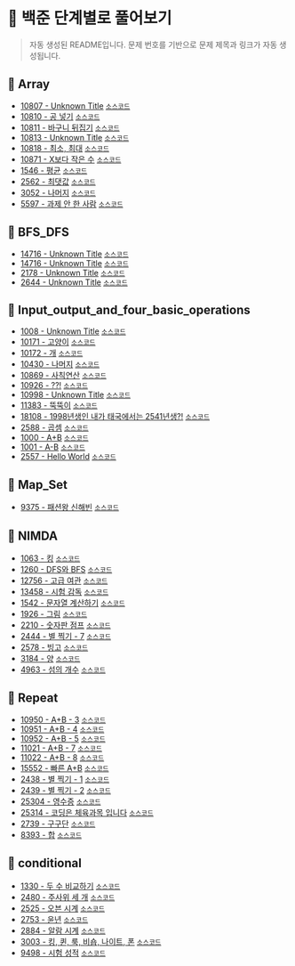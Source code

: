 # 📘 백준 단계별로 풀어보기

> 자동 생성된 README입니다. 문제 번호를 기반으로 문제 제목과 링크가 자동 생성됩니다.

## 📂 Array
- <a href="https://www.acmicpc.net/problem/10807" target="_blank">10807 - Unknown Title</a> [`소스코드`](src/Array/BaekJoon_10807_Counting.java)
- <a href="https://www.acmicpc.net/problem/10810" target="_blank">10810 - 공 넣기</a> [`소스코드`](src/Array/BaekJoon_10810_intoBall.java)
- <a href="https://www.acmicpc.net/problem/10811" target="_blank">10811 - 바구니 뒤집기</a> [`소스코드`](src/Array/BaekJoon_10811.java)
- <a href="https://www.acmicpc.net/problem/10813" target="_blank">10813 - Unknown Title</a> [`소스코드`](src/Array/BaekJoon_10813_ChangeBall.java)
- <a href="https://www.acmicpc.net/problem/10818" target="_blank">10818 - 최소, 최대</a> [`소스코드`](src/Array/BaekJoon_10818_LeastMost.java)
- <a href="https://www.acmicpc.net/problem/10871" target="_blank">10871 - X보다 작은 수</a> [`소스코드`](src/Array/BaekJoon_10871_X.java)
- <a href="https://www.acmicpc.net/problem/1546" target="_blank">1546 - 평균</a> [`소스코드`](src/Array/BaekJoon_1546_average.java)
- <a href="https://www.acmicpc.net/problem/2562" target="_blank">2562 - 최댓값</a> [`소스코드`](src/Array/BaekJoon_2562_Most.java)
- <a href="https://www.acmicpc.net/problem/3052" target="_blank">3052 - 나머지</a> [`소스코드`](src/Array/BaekJoon_3052.java)
- <a href="https://www.acmicpc.net/problem/5597" target="_blank">5597 - 과제 안 한 사람</a> [`소스코드`](src/Array/BaekJoon_5597.java)

## 📂 BFS_DFS
- <a href="https://www.acmicpc.net/problem/14716" target="_blank">14716 - Unknown Title</a> [`소스코드`](src/BFS_DFS/BaekJoon_14716_BFS.java)
- <a href="https://www.acmicpc.net/problem/14716" target="_blank">14716 - Unknown Title</a> [`소스코드`](src/BFS_DFS/BaekJoon_14716_DFS.java)
- <a href="https://www.acmicpc.net/problem/2178" target="_blank">2178 - Unknown Title</a> [`소스코드`](src/BFS_DFS/BaekJoon_2178.java)
- <a href="https://www.acmicpc.net/problem/2644" target="_blank">2644 - Unknown Title</a> [`소스코드`](src/BFS_DFS/BaekJoon_2644.java)

## 📂 Input_output_and_four_basic_operations
- <a href="https://www.acmicpc.net/problem/1008" target="_blank">1008 - Unknown Title</a> [`소스코드`](src/Input_output_and_four_basic_operations/BaekJoon_1008_A_Div_B.java)
- <a href="https://www.acmicpc.net/problem/10171" target="_blank">10171 - 고양이</a> [`소스코드`](src/Input_output_and_four_basic_operations/BaekJoon_10171_Cat.java)
- <a href="https://www.acmicpc.net/problem/10172" target="_blank">10172 - 개</a> [`소스코드`](src/Input_output_and_four_basic_operations/BaekJoon_10172_Dog.java)
- <a href="https://www.acmicpc.net/problem/10430" target="_blank">10430 - 나머지</a> [`소스코드`](src/Input_output_and_four_basic_operations/BaekJoon_10430_remainder.java)
- <a href="https://www.acmicpc.net/problem/10869" target="_blank">10869 - 사칙연산</a> [`소스코드`](src/Input_output_and_four_basic_operations/BaekJoon_10869_FourBasicOperation.java)
- <a href="https://www.acmicpc.net/problem/10926" target="_blank">10926 - ??!</a> [`소스코드`](src/Input_output_and_four_basic_operations/BaekJoon_10926_surprised.java)
- <a href="https://www.acmicpc.net/problem/10998" target="_blank">10998 - Unknown Title</a> [`소스코드`](src/Input_output_and_four_basic_operations/BaekJoon_10998_A_Mul_B.java)
- <a href="https://www.acmicpc.net/problem/11383" target="_blank">11383 - 뚝뚝이</a> [`소스코드`](src/Input_output_and_four_basic_operations/BaekJoon_11383_KidJeongMin.java)
- <a href="https://www.acmicpc.net/problem/18108" target="_blank">18108 - 1998년생인 내가 태국에서는 2541년생?!</a> [`소스코드`](src/Input_output_and_four_basic_operations/BaekJoon_18108_ButaYear.java)
- <a href="https://www.acmicpc.net/problem/2588" target="_blank">2588 - 곱셈</a> [`소스코드`](src/Input_output_and_four_basic_operations/BaekJoon_2588_Mul.java)
- <a href="https://www.acmicpc.net/problem/1000" target="_blank">1000 - A+B</a> [`소스코드`](src/Input_output_and_four_basic_operations/baekjoon_1000_A_puls_B.java)
- <a href="https://www.acmicpc.net/problem/1001" target="_blank">1001 - A-B</a> [`소스코드`](src/Input_output_and_four_basic_operations/baekjoon_1001_A_minus_B.java)
- <a href="https://www.acmicpc.net/problem/2557" target="_blank">2557 - Hello World</a> [`소스코드`](src/Input_output_and_four_basic_operations/baekjoon_2557_hello_word.java)

## 📂 Map_Set
- <a href="https://www.acmicpc.net/problem/9375" target="_blank">9375 - 패션왕 신해빈</a> [`소스코드`](src/Map_Set/BaekJoon_9375.java)

## 📂 NIMDA
- <a href="https://www.acmicpc.net/problem/1063" target="_blank">1063 - 킹</a> [`소스코드`](src/NIMDA/BaekJoon_1063_KIng.java)
- <a href="https://www.acmicpc.net/problem/1260" target="_blank">1260 - DFS와 BFS</a> [`소스코드`](src/NIMDA/BaekJoon_1260_DFS_BFS.java)
- <a href="https://www.acmicpc.net/problem/12756" target="_blank">12756 - 고급 여관</a> [`소스코드`](src/NIMDA/BaekJoon_12756.java)
- <a href="https://www.acmicpc.net/problem/13458" target="_blank">13458 - 시험 감독</a> [`소스코드`](src/NIMDA/BaekJoon_13458.java)
- <a href="https://www.acmicpc.net/problem/1542" target="_blank">1542 - 문자열 계산하기</a> [`소스코드`](src/NIMDA/BaekJoon_1542_Ball.java)
- <a href="https://www.acmicpc.net/problem/1926" target="_blank">1926 - 그림</a> [`소스코드`](src/NIMDA/BaekJoon_1926_picture.java)
- <a href="https://www.acmicpc.net/problem/2210" target="_blank">2210 - 숫자판 점프</a> [`소스코드`](src/NIMDA/BaekJoon_2210.java)
- <a href="https://www.acmicpc.net/problem/2444" target="_blank">2444 - 별 찍기 - 7</a> [`소스코드`](src/NIMDA/BaekJoon_2444_starship.java)
- <a href="https://www.acmicpc.net/problem/2578" target="_blank">2578 - 빙고</a> [`소스코드`](src/NIMDA/BaekJoon_2578_Bingo.java)
- <a href="https://www.acmicpc.net/problem/3184" target="_blank">3184 - 양</a> [`소스코드`](src/NIMDA/BaekJoon_3184_Sheep.java)
- <a href="https://www.acmicpc.net/problem/4963" target="_blank">4963 - 섬의 개수</a> [`소스코드`](src/NIMDA/BaekJoon_4963_countingisland.java)

## 📂 Repeat
- <a href="https://www.acmicpc.net/problem/10950" target="_blank">10950 - A+B - 3</a> [`소스코드`](src/Repeat/BaekJoon_10950.java)
- <a href="https://www.acmicpc.net/problem/10951" target="_blank">10951 - A+B - 4</a> [`소스코드`](src/Repeat/BaekJoon_10951_AplusB4.java)
- <a href="https://www.acmicpc.net/problem/10952" target="_blank">10952 - A+B - 5</a> [`소스코드`](src/Repeat/BaekJoon_10952_AplusB5.java)
- <a href="https://www.acmicpc.net/problem/11021" target="_blank">11021 - A+B - 7</a> [`소스코드`](src/Repeat/BaekJoon_11021_AplusB7.java)
- <a href="https://www.acmicpc.net/problem/11022" target="_blank">11022 - A+B - 8</a> [`소스코드`](src/Repeat/BaekJoon_11022_ApusB8.java)
- <a href="https://www.acmicpc.net/problem/15552" target="_blank">15552 - 빠른 A+B</a> [`소스코드`](src/Repeat/BaekJoon_15552_QuickAB.java)
- <a href="https://www.acmicpc.net/problem/2438" target="_blank">2438 - 별 찍기 - 1</a> [`소스코드`](src/Repeat/BaekJoon_2438_Star1.java)
- <a href="https://www.acmicpc.net/problem/2439" target="_blank">2439 - 별 찍기 - 2</a> [`소스코드`](src/Repeat/BaekJoon_2439_Start2.java)
- <a href="https://www.acmicpc.net/problem/25304" target="_blank">25304 - 영수증</a> [`소스코드`](src/Repeat/BaekJoon_25304_Receipt.java)
- <a href="https://www.acmicpc.net/problem/25314" target="_blank">25314 - 코딩은 체육과목 입니다</a> [`소스코드`](src/Repeat/BaekJoon_25314_CodingIsPEClass.java)
- <a href="https://www.acmicpc.net/problem/2739" target="_blank">2739 - 구구단</a> [`소스코드`](src/Repeat/BaekJoon_2739_gugudan.java)
- <a href="https://www.acmicpc.net/problem/8393" target="_blank">8393 - 합</a> [`소스코드`](src/Repeat/BaekJoon_8393_hap.java)

## 📂 conditional
- <a href="https://www.acmicpc.net/problem/1330" target="_blank">1330 - 두 수 비교하기</a> [`소스코드`](src/conditional/BaekJoon_1330.java)
- <a href="https://www.acmicpc.net/problem/2480" target="_blank">2480 - 주사위 세 개</a> [`소스코드`](src/conditional/BaekJoon_2480_ThreeDice.java)
- <a href="https://www.acmicpc.net/problem/2525" target="_blank">2525 - 오븐 시계</a> [`소스코드`](src/conditional/BaekJoon_2525_OvenClock.java)
- <a href="https://www.acmicpc.net/problem/2753" target="_blank">2753 - 윤년</a> [`소스코드`](src/conditional/BaekJoon_2753_leapYear.java)
- <a href="https://www.acmicpc.net/problem/2884" target="_blank">2884 - 알람 시계</a> [`소스코드`](src/conditional/BaekJoon_2884_Alam.java)
- <a href="https://www.acmicpc.net/problem/3003" target="_blank">3003 - 킹, 퀸, 룩, 비숍, 나이트, 폰</a> [`소스코드`](src/conditional/BaekJoon_3003_MakingChess.java)
- <a href="https://www.acmicpc.net/problem/9498" target="_blank">9498 - 시험 성적</a> [`소스코드`](src/conditional/BaekJoon_9498_TestGrade.java)

